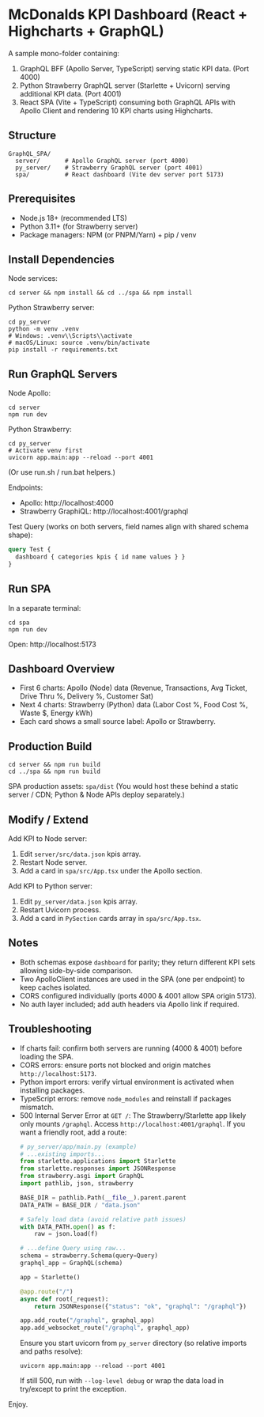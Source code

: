# McDonalds KPI Dashboard (React + Highcharts + GraphQL)

A sample mono-folder containing:

1. GraphQL BFF (Apollo Server, TypeScript) serving static KPI data. (Port 4000)
2. Python Strawberry GraphQL server (Starlette + Uvicorn) serving additional KPI data. (Port 4001)
3. React SPA (Vite + TypeScript) consuming both GraphQL APIs with Apollo Client and rendering 10 KPI charts using Highcharts.

## Structure
```
GraphQL_SPA/
  server/       # Apollo GraphQL server (port 4000)
  py_server/    # Strawberry GraphQL server (port 4001)
  spa/          # React dashboard (Vite dev server port 5173)
```

## Prerequisites
- Node.js 18+ (recommended LTS)
- Python 3.11+ (for Strawberry server)
- Package managers: NPM (or PNPM/Yarn) + pip / venv

## Install Dependencies
Node services:
```
cd server && npm install && cd ../spa && npm install
```
Python Strawberry server:
```
cd py_server
python -m venv .venv
# Windows: .venv\\Scripts\\activate
# macOS/Linux: source .venv/bin/activate
pip install -r requirements.txt
```

## Run GraphQL Servers
Node Apollo:
```
cd server
npm run dev
```
Python Strawberry:
```
cd py_server
# Activate venv first
uvicorn app.main:app --reload --port 4001
```
(Or use run.sh / run.bat helpers.)

Endpoints:
- Apollo: http://localhost:4000
- Strawberry GraphiQL: http://localhost:4001/graphql

Test Query (works on both servers, field names align with shared schema shape):
```graphql
query Test {
  dashboard { categories kpis { id name values } }
}
```

## Run SPA
In a separate terminal:
```
cd spa
npm run dev
```
Open: http://localhost:5173

## Dashboard Overview
- First 6 charts: Apollo (Node) data (Revenue, Transactions, Avg Ticket, Drive Thru %, Delivery %, Customer Sat)
- Next 4 charts: Strawberry (Python) data (Labor Cost %, Food Cost %, Waste $, Energy kWh)
- Each card shows a small source label: Apollo or Strawberry.

## Production Build
```
cd server && npm run build
cd ../spa && npm run build
```
SPA production assets: `spa/dist` (You would host these behind a static server / CDN; Python & Node APIs deploy separately.)

## Modify / Extend
Add KPI to Node server:
1. Edit `server/src/data.json` kpis array.
2. Restart Node server.
3. Add a card in `spa/src/App.tsx` under the Apollo section.

Add KPI to Python server:
1. Edit `py_server/data.json` kpis array.
2. Restart Uvicorn process.
3. Add a card in `PySection` cards array in `spa/src/App.tsx`.

## Notes
- Both schemas expose `dashboard` for parity; they return different KPI sets allowing side-by-side comparison.
- Two ApolloClient instances are used in the SPA (one per endpoint) to keep caches isolated.
- CORS configured individually (ports 4000 & 4001 allow SPA origin 5173).
- No auth layer included; add auth headers via Apollo link if required.

## Troubleshooting
- If charts fail: confirm both servers are running (4000 & 4001) before loading the SPA.
- CORS errors: ensure ports not blocked and origin matches `http://localhost:5173`.
- Python import errors: verify virtual environment is activated when installing packages.
- TypeScript errors: remove `node_modules` and reinstall if packages mismatch.
- 500 Internal Server Error at `GET /`: The Strawberry/Starlette app likely only mounts `/graphql`. Access `http://localhost:4001/graphql`. If you want a friendly root, add a route:
  ```python
  # py_server/app/main.py (example)
  # ...existing imports...
  from starlette.applications import Starlette
  from starlette.responses import JSONResponse
  from strawberry.asgi import GraphQL
  import pathlib, json, strawberry

  BASE_DIR = pathlib.Path(__file__).parent.parent
  DATA_PATH = BASE_DIR / "data.json"

  # Safely load data (avoid relative path issues)
  with DATA_PATH.open() as f:
      raw = json.load(f)

  # ...define Query using raw...
  schema = strawberry.Schema(query=Query)
  graphql_app = GraphQL(schema)

  app = Starlette()

  @app.route("/")
  async def root(_request):
      return JSONResponse({"status": "ok", "graphql": "/graphql"})

  app.add_route("/graphql", graphql_app)
  app.add_websocket_route("/graphql", graphql_app)
  ```
  Ensure you start uvicorn from `py_server` directory (so relative imports and paths resolve):
  ```
  uvicorn app.main:app --reload --port 4001
  ```
  If still 500, run with `--log-level debug` or wrap the data load in try/except to print the exception.

Enjoy.
